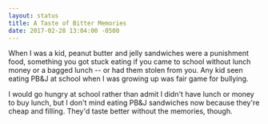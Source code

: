 ```yaml
---
layout: status
title: A Taste of Bitter Memories
date: 2017-02-28 13:04:00 -0500
---
```

When I was a kid, peanut butter and jelly sandwiches were a punishment food, something you got stuck eating if you came to school without lunch money or a bagged lunch -- or had them stolen from you. Any kid seen eating PB&J at school when I was growing up was fair game for bullying.

I would go hungry at school rather than admit I didn't have lunch or money to buy lunch, but I don't mind eating PB&J sandwiches now because they're cheap and filling. They'd taste better without the memories, though.